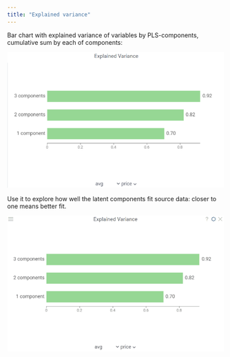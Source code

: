```yaml
---
title: "Explained variance"
---
```


Bar chart with explained variance of variables by PLS-components, cumulative sum by each of components:

![add-to-workspace](expl-vars.png)

Use it to explore how well the latent components fit source data: closer to one means better fit.

![add-to-workspace](expl-vars.gif)

